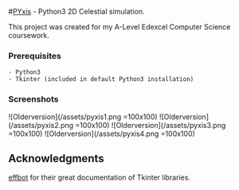 #[PYxis](https://en.wikipedia.org/wiki/Pyxis) - Python3 2D Celestial simulation.

This project was created for my A-Level Edexcel Computer Science coursework.

### Prerequisites

```
- Python3
- Tkinter (included in default Python3 installation)
```
### Screenshots

![Olderversion](/assets/pyxis1.png =100x100) ![Olderversion](/assets/pyxis2.png =100x100) ![Olderversion](/assets/pyxis3.png =100x100) ![Olderversion](/assets/pyxis4.png =100x100)





## Acknowledgments

[effbot](http://effbot.org/) for their great documentation of Tkinter libraries.
